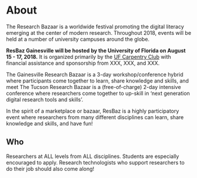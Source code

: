 # About

The Research Bazaar is a worldwide festival promoting the digital literacy emerging at the center of modern research. Throughout 2018, events will be held at a number of university campuses around the globe.

<b>ResBaz Gainesville will be hosted by the University of Florida on August 15 - 17, 2018.</b> It is organized primarily by the [UF Carpentry Club](https://uf-carpentry.org) with financial assistance and sponsorship from XXX, XXX, and XXX.

The Gainesville Research Bazaar is a 3-day workshop/conference hybrid where participants come together to learn, share knowledge and skills, and meet 
The Tucson Research Bazaar is a (free-of-charge) 2-day intensive conference where researchers come together to up-skill in ‘next generation digital research tools and skills’.  

In the spirit of a marketplace or bazaar, ResBaz is a highly participatory event where researchers from many different disciplines can learn, share knowledge and skills, and have fun!

## Who
Researchers at ALL levels from ALL disciplines. Students are especially encouraged to apply. Research technologists who support researchers to do their job should also come along!
